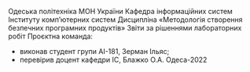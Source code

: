 Одеська політехніка МОН України
Кафедра інформаційних систем Інституту комп’ютерних систем
Дисципліна «Методологія створення безпечних програмних продуктів»
Звіти за рішеннями лабораторних робіт
Проєктна команда:
- виконав студент групи AI-181, Зерман Iльяс;
- перевірив доцент кафедри ІС, Блажко О.А.
Одеса-2022